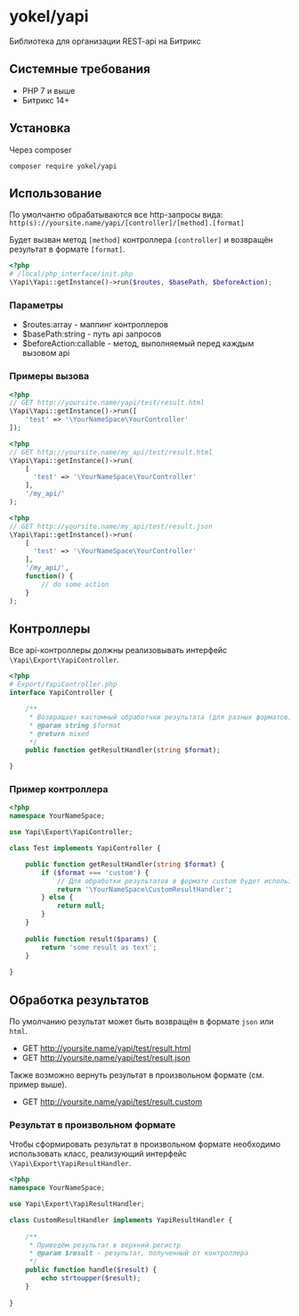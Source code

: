 # yokel/yapi
Библиотека для организации REST-api на Битрикс

## Системные требования
- PHP 7 и выше
- Битрикс 14+

## Установка
Через composer
```
composer require yokel/yapi
```

## Использование

По умолчантю обрабатываются все http-запросы вида:
`http(s)://yoursite.name/yapi/[controller]/[method].[format]`

Будет вызван метод `[method]` контроллера `[controller]` и возвращён результат в формате `[format]`. 

```php
<?php
# /local/php_interface/init.php
\Yapi\Yapi::getInstance()->run($routes, $basePath, $beforeAction);
```

### Параметры

- $routes:array - маппинг контроллеров
- $basePath:string - путь api запросов
- $beforeAction:callable - метод, выполняемый перед каждым вызовом api

### Примеры вызова

```php
<?php
// GET http://yoursite.name/yapi/test/result.html
\Yapi\Yapi::getInstance()->run([
    'test' => '\YourNameSpace\YourController'
]);
```
 
```php
<?php
// GET http://yoursite.name/my_api/test/result.html
\Yapi\Yapi::getInstance()->run(
    [
      'test' => '\YourNameSpace\YourController'
    ],
    '/my_api/'
);
```
  
```php
<?php
// GET http://yoursite.name/my_api/test/result.json
\Yapi\Yapi::getInstance()->run(
    [
      'test' => '\YourNameSpace\YourController'
    ],
    '/my_api/',
    function() {
        // do some action
    }
);
```

## Контроллеры

Все api-контроллеры должны реализовывать интерфейс `\Yapi\Export\YapiController`.

```php
<?php
# Export/YapiController.php
interface YapiController {

    /**
     * Возвращает кастомный обработчки результата (для разных форматов)
     * @param string $format
     * @return mixed
     */
    public function getResultHandler(string $format);

}
```

### Пример контроллера

```php
<?php
namespace YourNameSpace;

use Yapi\Export\YapiController;

class Test implements YapiController {

    public function getResultHandler(string $format) {
        if ($format === 'custom') {
            // Для обработки результатов в формате custom будет использован класс \YourNameSpace\CustomResultHandler
            return '\YourNameSpace\CustomResultHandler';
        } else {
            return null;
        }
    }
    
    public function result($params) {
        return 'some result as text';
    }
    
}
```

## Обработка результатов

По умолчанию результат может быть возвращён в формате `json` или `html`.

- GET http://yoursite.name/yapi/test/result.html
- GET http://yoursite.name/yapi/test/result.json

Также возможно вернуть результат в произвольном формате (см. пример выше).

- GET http://yoursite.name/yapi/test/result.custom

### Результат в произвольном формате

Чтобы сформировать результат в произвольном формате необходимо использовать класс, реализующий интерфейс `\Yapi\Export\YapiResultHandler`.

```php
<?php
namespace YourNameSpace;

use Yapi\Export\YapiResultHandler;

class CustomResultHandler implements YapiResultHandler {
    
    /**
     * Приведём результат в верхний регистр 
     * @param $result - результат, полученный от контроллера
     */
    public function handle($result) {
        echo strtoupper($result);
    }
    
}
```